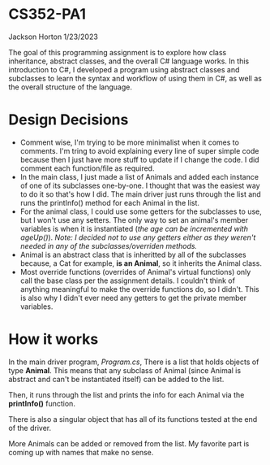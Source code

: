 # CS352-PA1
Jackson Horton
1/23/2023


The goal of this programming assignment is to explore how class inheritance, abstract classes, and the overall C# language works. In this introduction to C#, I developed a program using abstract classes and subclasses to learn the syntax and workflow of using them in C#, as well as the overall structure of the language.


# Design Decisions
- Comment wise, I'm trying to be more minimalist when it comes to comments. I'm tring to avoid explaining every line of super simple code because then I just have more stuff to update if I change the code. I did comment each function/file as required.
- In the main class, I just made a list of Animals and added each instance of one of its subclasses one-by-one. I thought that was the easiest way to do it so that's how I did. The main driver just runs through the list and runs the printInfo() method for each Animal in the list.
- For the animal class, I could use some getters for the subclasses to use, but I won't use any setters. The only way to set an animal's member variables is when it is instantiated (*the age can be incremented with ageUp()*). *Note: I decided not to use any getters either as they weren't needed in any of the subclasses/overriden methods.*
- Animal is an abstract class that is inheritted by all of the subclasses because, a Cat for example, **is an Animal**, so it inherits the Animal class.
- Most override functions (overrides of Animal's virtual functions) only call the base class per the assignment details. I couldn't think of anything meaningful to make the override functions do, so I didn't. This is also why I didn't ever need any getters to get the private member variables.

# How it works

In the main driver program, *Program.cs*, There is a list that holds objects of type **Animal**. This means that any subclass of Animal (since Animal is abstract and can't be instantiated itself) can be added to the list.

Then, it runs through the list and prints the info for each Animal via the **printInfo()** function.

There is also a singular object that has all of its functions tested at the end of the driver.

More Animals can be added or removed from the list. My favorite part is coming up with names that make no sense.

